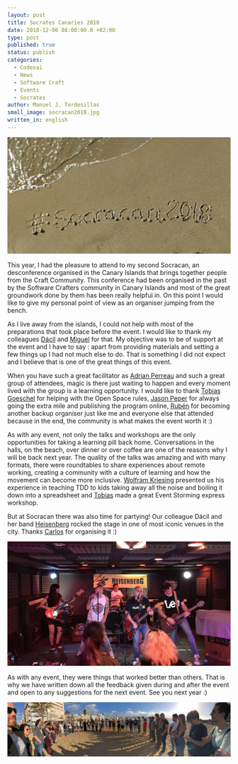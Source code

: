 ```yaml
---
layout: post
title: Socrates Canaries 2018
date: 2018-12-06 08:00:00.0 +02:00
type: post
published: true
status: publish
categories:
  - Codesai
  - News
  - Software Craft
  - Events
  - Socrates
author: Manuel J. Tordesillas
small_image: socracan2018.jpg
written_in: english
---
```


![Socracan 2018](/assets/socracan2018.jpg)

This year, I had the pleasure to attend to my second Socracan, an desconference organised in the Canary Islands that brings together people from the Craft Community. This conference had been organised in the past by the Software Crafters community in Canary Islands and most of the great groundwork done by them has been really helpful in. On this point I would like to give my personal point of view as an organiser jumping from the bench.

As I live away from the islands, I could not help with most of the preparations that took place before the event. I would like to thank my colleagues [Dácil](https://www.linkedin.com/in/dácil-c-8b587a37) and [Miguel](https://twitter.com/mangelviera) for that. My objective was to be of support at the event and I have to say : apart from providing materials and setting a few things up I had not much else to do. That is something I did not expect and I believe that is one of the great things of this event.

When you have such a great facilitator as [Adrian Perreau](https://twitter.com/eidrien) and such a great group of attendees, magic is there just waiting to happen and every moment lived with the group is a learning opportunity. I would like to thank [Tobias Goeschel](https://twitter.com/w3ltraumpirat) for helping with the Open Space rules, [Jason Peper](https://twitter.com/jason_peper) for always going the extra mile and publishing the program online, [Rubén](https://twitter.com/rubendm23) for becoming another backup organiser just like me and everyone else that attended because in the end, the community is what makes the event worth it :)

As with any event, not only the talks and workshops are the only opportunities for taking a learning pill back home. Conversations in the halls, on the beach, over dinner or over coffee are one of the reasons why I will be back next year. The quality of the talks was amazing and with many formats, there were roundtables to share experiences about remote working, creating a community with a culture of learning and how the movement can become more inclusive. [Wolfram Kriesing](https://twitter.com/wolframkriesing) presented us his experience in teaching TDD to kids taking away all the noise and boiling it down into a spreadsheet and [Tobias](https://twitter.com/w3ltraumpirat) made a great Event Storming express workshop.

But at Socracan there was also time for partying! Our colleague Dácil and her band [Heisenberg](https://www.facebook.com/pg/HeisenbergRockBand/posts/) rocked the stage in one of most iconic venues in the city. Thanks [Carlos](https://twitter.com/carlosble) for organising it :)

![Heisenberg Rocks](/assets/heisenberg-rocks.jpg)

As with any event, they were things that worked better than others. That is why we have written down all the feedback given during and after the event and open to any suggestions for the next event. See you next year :)

![Restrospective on the beach](/assets/retrospective.jpg)